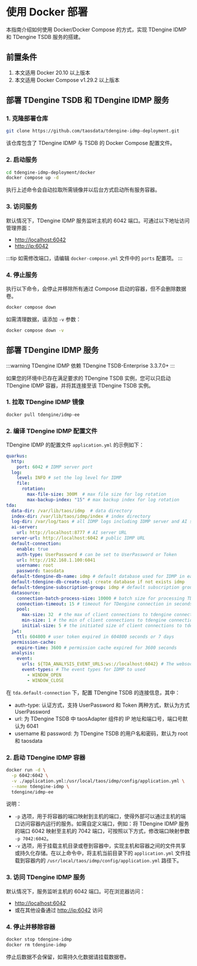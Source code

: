 # 使用 Docker 部署

本指南介绍如何使用 Docker/Docker Compose 的方式，实现 TDengine IDMP 和 TDengine TSDB 服务的搭建。

## 前置条件

1. 本文适用 Docker 20.10 以上版本
1. 本文适用 Docker Compose v1.29.2 以上版本

## 部署 TDengine TSDB 和 TDengine IDMP 服务

### 1. 克隆部署仓库

```bash
git clone https://github.com/taosdata/tdengine-idmp-deployment.git
```

该仓库包含了 TDengine IDMP 与 TSDB 的 Docker Compose 配置文件。

### 2. 启动服务

```bash
cd tdengine-idmp-deployment/docker
docker compose up -d
```

执行上述命令会自动拉取所需镜像并以后台方式启动所有服务容器。

### 3. 访问服务

默认情况下，TDengine IDMP 服务监听主机的 6042 端口。可通过以下地址访问管理界面：

- [http://localhost:6042](http://localhost:6042)
- [http://ip:6042](http://ip:6042)

:::tip
如需修改端口，请编辑 `docker-compose.yml` 文件中的 `ports` 配置项。
:::

### 4. 停止服务

执行以下命令，会停止并移除所有通过 Compose 启动的容器，但不会删除数据卷。

```bash
docker compose down
```

如需清理数据，请添加 `-v` 参数：

```bash
docker compose down -v
```

## 部署 TDengine IDMP 服务

:::warning
TDengine IDMP 依赖 TDengine TSDB-Enterprise 3.3.7.0+
:::

如果您的环境中已存在满足要求的 TDengine TSDB 实例，您可以只启动 TDengine IDMP 容器，并将其连接至该 TDengine TSDB 实例。

### 1. 拉取 TDengine  IDMP 镜像

```bash
docker pull tdengine/idmp-ee
```

### 2. 编译 TDengine IDMP 配置文件

TDengine IDMP 的配置文件 `application.yml` 的示例如下：

```yaml
quarkus:
  http:
    port: 6042 # IDMP server port
  log:
    level: INFO # set the log level for IDMP
    file:
      rotation:
        max-file-size: 300M  # max file size for log rotation
        max-backup-index: "15" # max backup index for log rotation
tda:
  data-dir: /var/lib/taos/idmp  # data directory
  index-dir: /var/lib/taos/idmp/index # index directory
  log-dir: /var/log/taos # all IDMP logs including IDMP server and AI server will be stored in this directory
  ai-server:
    url: http://localhost:8777 # AI server URL
  server-url: http://localhost:6042 # public IDMP URL
  default-connection:
    enable: true
    auth-type: UserPassword # can be set to UserPassword or Token
    url: http://192.168.1.100:6041
    username: root
    password: taosdata
  default-tdengine-db-name: idmp # default database used for IDMP in each TDengine connection
  default-tdengine-db-create-sql: create database if not exists idmp
  default-tdengine-subscription-group: idmp # default subscription group name used for IDMP for each TDengine connection
  datasource:
    connection-batch-process-size: 10000 # batch size for processing TDengine SQLs.
    connection-timeout: 15 # timeout for TDengine connection in seconds
    pool:
      max-size: 32  # the max of client connections to tdengine connection
      min-size: 1 # the min of client connections to tdengine connection
      initial-size: 5 # the initiated size of client connections to tdengine connection
  jwt:
    ttl: 604800 # user token expired in 604800 seconds or 7 days
  permission-cache:
    expire-time: 3600 # permission cache expired for 3600 seconds
  analysis:
    event:
      urls: ${TDA_ANALYSIS_EVENT_URLS:ws://localhost:6042} # The websocket URI for tdengine to access IDMP server.
      event-types: # The event types for IDMP to used
        - WINDOW_OPEN
        - WINDOW_CLOSE
```

在 `tda.default-connection` 下，配置 TDengine TSDB 的连接信息，其中：
- auth-type: 认证方式，支持 UserPassword 和 Token 两种方式，默认为方式 UserPassword
- url: 为 TDengine TSDB 中 taosAdapter 组件的 IP 地址和端口号，端口号默认为 6041
- username 和 password: 为 TDengine TSDB 的用户名和密码，默认为 root 和 taosdata

### 2. 启动 TDengine IDMP 容器

```bash
docker run -d \
  -p 6042:6042 \
  -v ./application.yml:/usr/local/taos/idmp/config/application.yml \
  --name tdengine-idmp \
  tdengine/idmp-ee
```

说明：
- `-p` 选项，用于将​​容器的端口映射到主机的端口​​，使得外部可以通过主机的端口访问容器内运行的服务。如需自定义端口，例如：将 TDengine IDMP 服务的端口 6042 映射至主机的 7042 端口，可按照以下方式，修改端口映射参数 `-p 7042:6042`。
- `-v` 选项，用于挂载主机目录或卷到容器中，实现主机和容器之间的文件共享或持久化存储。在以上命令中，将主机当前目录下的 `application.yml` 文件挂载到容器内的 `/usr/local/taos/idmp/config/application.yml` 路径下。

### 3. 访问 TDengine IDMP 服务

默认情况下，服务监听主机的 6042 端口。可在浏览器访问：

- [http://localhost:6042](http://localhost:6042)
- 或在其他设备通过 [http://ip:6042](http://ip:6042) 访问

### 4. 停止并移除容器

```bash
docker stop tdengine-idmp
docker rm tdengine-idmp
```

停止后数据不会保留，如需持久化数据请挂载数据卷。